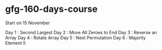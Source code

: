 # gfg-160-days-course

Start on 15 November


Day 1 : Second Largest
Day 2 : Move All Zeroes to End
Day 3 : Reverse an Array
Day 4 : Rotate Array
Day 5 : Next Permutation
Day 6 : Majority Element II